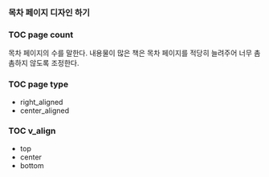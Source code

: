 ### 목차 페이지 디자인 하기

### TOC page count

목차 페이지의 수를 말한다.
내용물이 많은 책은 목차 페이지를 적당히 늘려주어 너무 촘촘하지 않도록 조정한다.

### TOC page type
- right_aligned
- center_aligned

### TOC v_align
- top
- center
- bottom